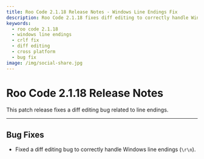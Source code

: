 ```yaml
---
title: Roo Code 2.1.18 Release Notes - Windows Line Endings Fix
description: Roo Code 2.1.18 fixes diff editing to correctly handle Windows line endings (CRLF), ensuring cross-platform compatibility.
keywords:
  - roo code 2.1.18
  - windows line endings
  - crlf fix
  - diff editing
  - cross platform
  - bug fix
image: /img/social-share.jpg
---
```


# Roo Code 2.1.18 Release Notes

This patch release fixes a diff editing bug related to line endings.

---

## Bug Fixes

*   Fixed a diff editing bug to correctly handle Windows line endings (`\r\n`).
